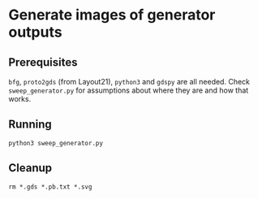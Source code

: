 # Generate images of generator outputs

## Prerequisites

`bfg`, `proto2gds` (from Layout21), `python3` and `gdspy` are all needed. Check `sweep_generator.py` for assumptions about where they are and how that works.

## Running

```
python3 sweep_generator.py
```

## Cleanup

```
rm *.gds *.pb.txt *.svg
```
